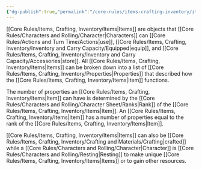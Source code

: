 ```yaml
---
{"dg-publish":true,"permalink":"/core-rules/items-crafting-inventory/items/"}
---
```


[[Core Rules/Items, Crafting, Inventory/Items\|Items]] are objects that [[Core Rules/Characters and Rolling/Character\|Characters]] can [[Core Rules/Actions and Turn Time/Actions\|use]], [[Core Rules/Items, Crafting, Inventory/Inventory and Carry Capacity/Equipped\|equip]], and [[Core Rules/Items, Crafting, Inventory/Inventory and Carry Capacity/Accessories\|store]]. All [[Core Rules/Items, Crafting, Inventory/Items\|Items]] can be broken down into a list of [[Core Rules/Items, Crafting, Inventory/Properties\|Properties]] that described how the [[Core Rules/Items, Crafting, Inventory/Items\|Item]] functions. 

The number of properties an [[Core Rules/Items, Crafting, Inventory/Items\|Item]] can have is determined by the [[Core Rules/Characters and Rolling/Character Sheet/Ranks\|Rank]] of the [[Core Rules/Items, Crafting, Inventory/Items\|Item]]. An [[Core Rules/Items, Crafting, Inventory/Items\|Item]] has a number of properties equal to the rank of the [[Core Rules/Items, Crafting, Inventory/Items\|Item]].

[[Core Rules/Items, Crafting, Inventory/Items\|Items]] can also be [[Core Rules/Items, Crafting, Inventory/Crafting and Materials/Crafting\|crafted]] while a [[Core Rules/Characters and Rolling/Character\|Character]] is [[Core Rules/Characters and Rolling/Resting\|Resting]] to make unique [[Core Rules/Items, Crafting, Inventory/Items\|Items]] or to gain other resources.

